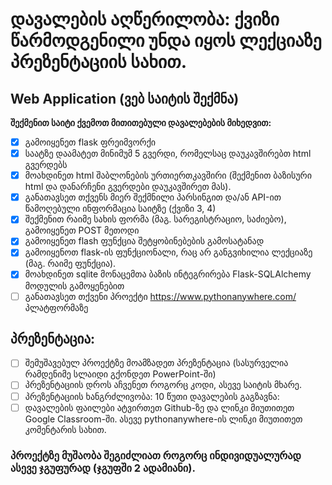 # დავალების აღწერილობა: ქვიზი წარმოდგენილი უნდა იყოს ლექციაზე პრეზენტაციის სახით.

## Web Application (ვებ საიტის შექმნა)
**შექმენით საიტი ქვემოთ მითითებული დავალებების მიხედვით:**

- [X] გამოიყენეთ flask ფრეიმვორქი 
- [X] საატზე დაამატეთ მინიმუმ 5 გვერდი, რომელსაც დაუკავშირებთ html გვერდებს 
- [X] მოახდინეთ html შაბლონების ურთიერთკავშირი (შექმენით ბაზისური html და დანარჩენი გვერდები დაუკავშირეთ მას). 
- [X] განათავსეთ თქვენს მიერ შექმნილი პარსინგით და/ან API-ით წამოღებული ინფორმაცია საიტზე (ქვიზი 3, 4)  
- [X] შექმენით რაიმე სახის ფორმა (მაგ. სარეგისტრაციო, საძიებო), გამოიყენეთ POST მეთოდი 
- [X] გამოიყენეთ flash ფუნქცია შეტყობინებების გამოსატანად 
- [X] გამოიყენოთ flask-ის ფუნქციონალი, რაც არ განგვიხილია ლექციაზე (მაგ. რაიმე ფუნქცია). 
- [X] მოახდინეთ sqlite მონაცემთა ბაზის ინტეგრირება Flask-SQLAlchemy მოდულის გამოყენებით 
- [ ] განათავსეთ თქვენი პროექტი https://www.pythonanywhere.com/ პლატფორმაზე 

## პრეზენტაცია: 

- [ ] შემუშავებულ პროექტზე მოამზადეთ პრეზენტაცია (სასურველია რამდენიმე სლაიდი გქონდეთ PowerPoint-ში) 
- [ ] პრეზენტაციის დროს აჩვენეთ როგორც კოდი, ასევე საიტის მხარე. 
- [ ] პრეზენტაციის ხანგრძლივობა: 10 წუთი დავალების გაგზავნა: 
- [ ] დავალების ფაილები ატვირთეთ Github-ზე და ლინკი მიუთითეთ Google Classroom-ში. ასევე pythonanywhere-ის ლინკი მიუთითეთ კომენტარის სახით. 

### პროექტზე მუშაობა შეგიძლიათ როგორც ინდივიდუალურად ასევე ჯგუფურად (ჯგუფში 2 ადამიანი).